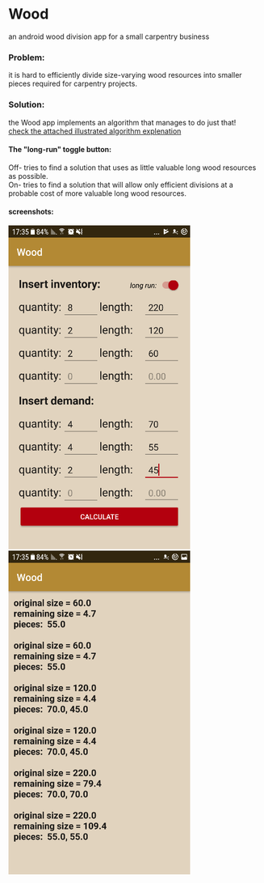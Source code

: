 # Wood
an android wood division app for a small carpentry business


### Problem: 
it is hard to efficiently divide size-varying wood resources into smaller pieces required for carpentry projects.

### Solution:
the Wood app implements an algorithm that manages to do just that!  
[check the attached illustrated algorithm explenation](wood-%20explanation.pdf)

#### The "long-run" toggle button:

Off- tries to find a solution that uses as little valuable long wood resources as possible.  
On- tries to find a solution that will allow only efficient divisions at a probable cost of more valuable long wood resources.  

#### screenshots:

![  ](Screenshot_20180106-173503.png)  ![  ](Screenshot_20180106-173523.png)
